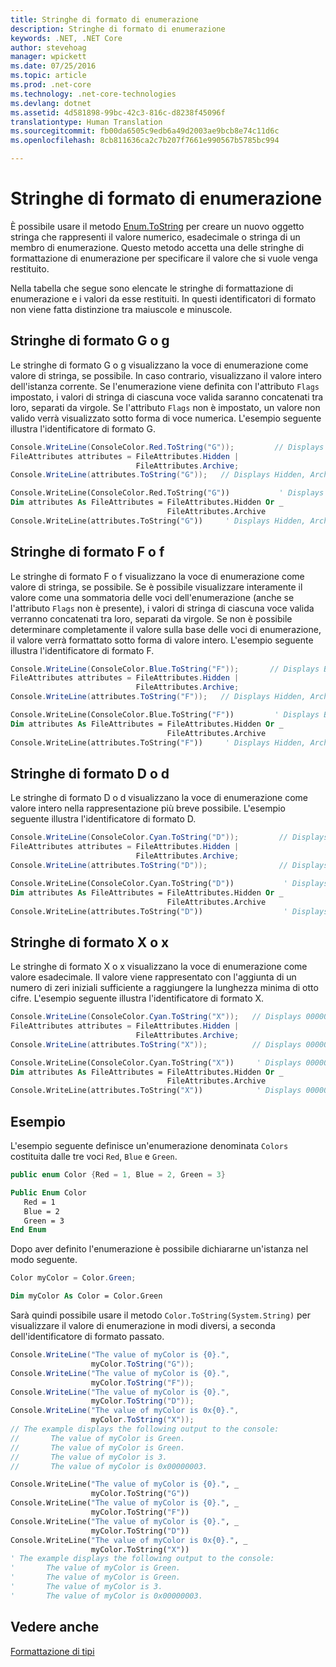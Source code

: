 ```yaml
---
title: Stringhe di formato di enumerazione
description: Stringhe di formato di enumerazione
keywords: .NET, .NET Core
author: stevehoag
manager: wpickett
ms.date: 07/25/2016
ms.topic: article
ms.prod: .net-core
ms.technology: .net-core-technologies
ms.devlang: dotnet
ms.assetid: 4d581898-99bc-42c3-816c-d8238f45096f
translationtype: Human Translation
ms.sourcegitcommit: fb00da6505c9edb6a49d2003ae9bcb8e74c11d6c
ms.openlocfilehash: 8cb811636ca2c7b207f7661e990567b5785bc994

---
```


# <a name="enumeration-format-strings"></a>Stringhe di formato di enumerazione

È possibile usare il metodo [Enum.ToString](xref:System.Enum.ToString) per creare un nuovo oggetto stringa che rappresenti il valore numerico, esadecimale o stringa di un membro di enumerazione. Questo metodo accetta una delle stringhe di formattazione di enumerazione per specificare il valore che si vuole venga restituito.

Nella tabella che segue sono elencate le stringhe di formattazione di enumerazione e i valori da esse restituiti. In questi identificatori di formato non viene fatta distinzione tra maiuscole e minuscole.

## <a name="the-g-or-g-format-strings"></a>Stringhe di formato G o g

Le stringhe di formato G o g visualizzano la voce di enumerazione come valore di stringa, se possibile. In caso contrario, visualizzano il valore intero dell'istanza corrente. Se l'enumerazione viene definita con l'attributo `Flags` impostato, i valori di stringa di ciascuna voce valida saranno concatenati tra loro, separati da virgole. Se l'attributo `Flags` non è impostato, un valore non valido verrà visualizzato sotto forma di voce numerica. L'esempio seguente illustra l'identificatore di formato G.

```csharp
Console.WriteLine(ConsoleColor.Red.ToString("G"));         // Displays Red
FileAttributes attributes = FileAttributes.Hidden |
                            FileAttributes.Archive;
Console.WriteLine(attributes.ToString("G"));   // Displays Hidden, Archive
```

```vb
Console.WriteLine(ConsoleColor.Red.ToString("G"))           ' Displays Red
Dim attributes As FileAttributes = FileAttributes.Hidden Or _
                                   FileAttributes.Archive
Console.WriteLine(attributes.ToString("G"))     ' Displays Hidden, Archive
```

## <a name="the-f-or-f-format-strings"></a>Stringhe di formato F o f

Le stringhe di formato F o f visualizzano la voce di enumerazione come valore di stringa, se possibile. Se è possibile visualizzare interamente il valore come una sommatoria delle voci dell'enumerazione (anche se l'attributo `Flags` non è presente), i valori di stringa di ciascuna voce valida verranno concatenati tra loro, separati da virgole. Se non è possibile determinare completamente il valore sulla base delle voci di enumerazione, il valore verrà formattato sotto forma di valore intero. L'esempio seguente illustra l'identificatore di formato F.

```csharp
Console.WriteLine(ConsoleColor.Blue.ToString("F"));       // Displays Blue
FileAttributes attributes = FileAttributes.Hidden | 
                            FileAttributes.Archive;
Console.WriteLine(attributes.ToString("F"));   // Displays Hidden, Archive
```

```vb
Console.WriteLine(ConsoleColor.Blue.ToString("F"))         ' Displays Blue
Dim attributes As FileAttributes = FileAttributes.Hidden Or _
                                   FileAttributes.Archive
Console.WriteLine(attributes.ToString("F"))     ' Displays Hidden, Archive
```

## <a name="the-d-or-d-format-strings"></a>Stringhe di formato D o d

Le stringhe di formato D o d visualizzano la voce di enumerazione come valore intero nella rappresentazione più breve possibile. L'esempio seguente illustra l'identificatore di formato D.

```csharp
Console.WriteLine(ConsoleColor.Cyan.ToString("D"));         // Displays 11
FileAttributes attributes = FileAttributes.Hidden |
                            FileAttributes.Archive;
Console.WriteLine(attributes.ToString("D"));                // Displays 34
````

```vb
Console.WriteLine(ConsoleColor.Cyan.ToString("D"))           ' Displays 11
Dim attributes As FileAttributes = FileAttributes.Hidden Or _
                                   FileAttributes.Archive
Console.WriteLine(attributes.ToString("D"))                  ' Displays 34 
```

## <a name="the-x-or-x-format-strings"></a>Stringhe di formato X o x

Le stringhe di formato X o x visualizzano la voce di enumerazione come valore esadecimale. Il valore viene rappresentato con l'aggiunta di un numero di zeri iniziali sufficiente a raggiungere la lunghezza minima di otto cifre. L'esempio seguente illustra l'identificatore di formato X.

```csharp
Console.WriteLine(ConsoleColor.Cyan.ToString("X"));   // Displays 0000000B
FileAttributes attributes = FileAttributes.Hidden |
                            FileAttributes.Archive;
Console.WriteLine(attributes.ToString("X"));          // Displays 00000022
```

```vb
Console.WriteLine(ConsoleColor.Cyan.ToString("X"))     ' Displays 0000000B
Dim attributes As FileAttributes = FileAttributes.Hidden Or _
                                   FileAttributes.Archive
Console.WriteLine(attributes.ToString("X"))            ' Displays 00000022 
```

## <a name="example"></a>Esempio

L'esempio seguente definisce un'enumerazione denominata `Colors` costituita dalle tre voci `Red`, `Blue` e `Green`.

 ```csharp
 public enum Color {Red = 1, Blue = 2, Green = 3}
```

```vb
Public Enum Color
   Red = 1
   Blue = 2
   Green = 3
End Enum
```

Dopo aver definito l'enumerazione è possibile dichiararne un'istanza nel modo seguente.

```csharp
Color myColor = Color.Green;
```

```vb
Dim myColor As Color = Color.Green
```

Sarà quindi possibile usare il metodo `Color.ToString(System.String)` per visualizzare il valore di enumerazione in modi diversi, a seconda dell'identificatore di formato passato.

```csharp
Console.WriteLine("The value of myColor is {0}.", 
                  myColor.ToString("G"));
Console.WriteLine("The value of myColor is {0}.", 
                  myColor.ToString("F"));
Console.WriteLine("The value of myColor is {0}.", 
                  myColor.ToString("D"));
Console.WriteLine("The value of myColor is 0x{0}.", 
                  myColor.ToString("X"));
// The example displays the following output to the console:
//       The value of myColor is Green.
//       The value of myColor is Green.
//       The value of myColor is 3.
//       The value of myColor is 0x00000003.
```

```vb
Console.WriteLine("The value of myColor is {0}.", _
                  myColor.ToString("G"))
Console.WriteLine("The value of myColor is {0}.", _
                  myColor.ToString("F"))
Console.WriteLine("The value of myColor is {0}.", _
                  myColor.ToString("D"))
Console.WriteLine("The value of myColor is 0x{0}.", _
                  myColor.ToString("X"))
' The example displays the following output to the console:
'       The value of myColor is Green.
'       The value of myColor is Green.
'       The value of myColor is 3.
'       The value of myColor is 0x00000003. 
```

## <a name="see-also"></a>Vedere anche

[Formattazione di tipi](formatting-types.md)




<!--HONumber=Nov16_HO1-->


